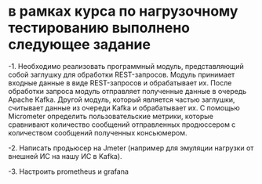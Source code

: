 # в рамках курса по нагрузочному тестированию выполнено следующее задание

-1. Необходимо реализовать программный модуль, представляющий собой заглушку для обработки REST-запросов.  Модуль принимает входные данные в виде REST-запросов и обрабатывает их. После обработки запроса модуль отправляет полученные данные в очередь Apache Kafka. Другой модуль, который является частью заглушки, считывает данные из очереди Kafka и обрабатывает их.
С помощью Micrometer определить  пользовательские метрики, которые сравнивают количество сообщений отправленных продюссером с количеством сообщений полученных консьюмером. 


-2. Написать продьюсер на Jmeter (например для эмуляции нагрузки от внешней ИС на нашу ИС в Kafka).

-3. Настроить prometheus и grafana

